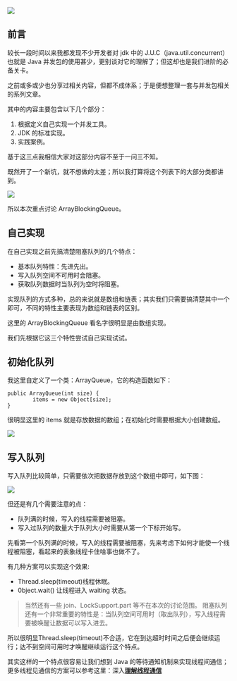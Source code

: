 ![](https://camo.githubusercontent.com/64f6436c918c4f81a8beaa8ab2ffd71901bbe185/68747470733a2f2f692e6c6f6c692e6e65742f323031392f30372f31392f3564333133663238396435373831313635362e6a7067)
## 前言
较长一段时间以来我都发现不少开发者对 jdk 中的 J.U.C（java.util.concurrent）也就是 Java 并发包的使用甚少，更别谈对它的理解了；但这却也是我们进阶的必备关卡。

之前或多或少也分享过相关内容，但都不成体系；于是便想整理一套与并发包相关的系列文章。

其中的内容主要包含以下几个部分：
1. 根据定义自己实现一个并发工具。
2. JDK 的标准实现。
3. 实践案例。

基于这三点我相信大家对这部分内容不至于一问三不知。

既然开了一个新坑，就不想做的太差；所以我打算将这个列表下的大部分类都讲到。

![](https://camo.githubusercontent.com/b65e2bb747286dc3975b1d3374743baaf885a881/68747470733a2f2f692e6c6f6c692e6e65742f323031392f30372f31392f3564333133663263376639313435303038362e6a7067)

所以本次重点讨论 ArrayBlockingQueue。
## 自己实现
在自己实现之前先搞清楚阻塞队列的几个特点：
* 基本队列特性：先进先出。
* 写入队列空间不可用时会阻塞。
* 获取队列数据时当队列为空时将阻塞。

实现队列的方式多种，总的来说就是数组和链表；其实我们只需要搞清楚其中一个即可，不同的特性主要表现为数组和链表的区别。

这里的 ArrayBlockingQueue 看名字很明显是由数组实现。

我们先根据它这三个特性尝试自己实现试试。
## 初始化队列
我这里自定义了一个类：ArrayQueue，它的构造函数如下：

    public ArrayQueue(int size) {
            items = new Object[size];
    }
    
很明显这里的 items 就是存放数据的数组；在初始化时需要根据大小创建数组。

![](https://camo.githubusercontent.com/ecc85486288dd107abb81e39d2c879163df506f5/68747470733a2f2f692e6c6f6c692e6e65742f323031392f30372f31392f3564333133663266623866653632323639322e6a7067)
## 写入队列
写入队列比较简单，只需要依次把数据存放到这个数组中即可，如下图：

![](https://camo.githubusercontent.com/161c69d6a97f1554dd06153503bc5eeebaec581a/68747470733a2f2f692e6c6f6c692e6e65742f323031392f30372f31392f3564333133663332616137373638303038392e6a7067)

但还是有几个需要注意的点：
* 队列满的时候，写入的线程需要被阻塞。
* 写入过队列的数量大于队列大小时需要从第一个下标开始写。

先看第一个队列满的时候，写入的线程需要被阻塞，先来考虑下如何才能使一个线程被阻塞，看起来的表象线程卡住啥事也做不了。

有几种方案可以实现这个效果:
* Thread.sleep(timeout)线程休眠。
* 0bject.wait() 让线程进入 waiting 状态。

>当然还有一些 join、LockSupport.part 等不在本次的讨论范围。
阻塞队列还有一个非常重要的特性是：当队列空间可用时（取出队列），写入线程需要被唤醒让数据可以写入进去。

所以很明显Thread.sleep(timeout)不合适，它在到达超时时间之后便会继续运行；达不到空间可用时才唤醒继续运行这个特点。

其实这样的一个特点很容易让我们想到 Java 的等待通知机制来实现线程间通信；更多线程见通信的方案可以参考这里：深入[<b>理解线程通信</b>](https://crossoverjie.top/2018/03/16/java-senior/thread-communication/#%E7%AD%89%E5%BE%85%E9%80%9A%E7%9F%A5%E6%9C%BA%E5%88%B6)